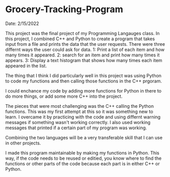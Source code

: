 # Grocery-Tracking-Program
Date: 2/15/2022 <br/>
 

This project was the final project of my Programming Langauges class. In this project, I combined C++ and Python to create a program that takes input from a file and prints the data that the user requests. There were three differnt ways the user could ask for data. 1: Print a list of each item and how many times it appeared. 2: search for an item and print how many times it appears. 3: Display a text histogram that shows how many times each item appeared in the list.


The thing that I think I did particularly well in this project was using Python to code my functions and then calling those functions in the C++ prgoram.

I could enchance my code by adding more functions for Python in there to do more things, or add some more C++ into the project.

The pieces that were most challenging was the C++ calling the Python functions. This was my first attempt at this so it was something new to learn. I overcame it by practicing with the code and using differnt warning messages if something wasn't working correctly. I also used working messages that printed if a certain part of my program was working.

Combining the two languages will be a very transferable skill that I can use in other projects.

I made this program maintainable by making my functions in Python. This way, if the code needs to be reused or editied, you know where to find the functions or other parts of the code because each part is in either C++ or Python.

